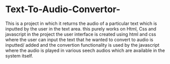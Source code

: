 # Text-To-Audio-Convertor-
This is a project in which it returns the audio of a particular text which is inputted by the user in the text area. this purely works on Html, Css and javascript
in the project the user interface is created using html and css where the user can input the text that he wanted to convert to audio is inputted/ added 
and the convertion functionality is used by the javascript where the audio is played in various  seech audios which are available in the system itself. 
